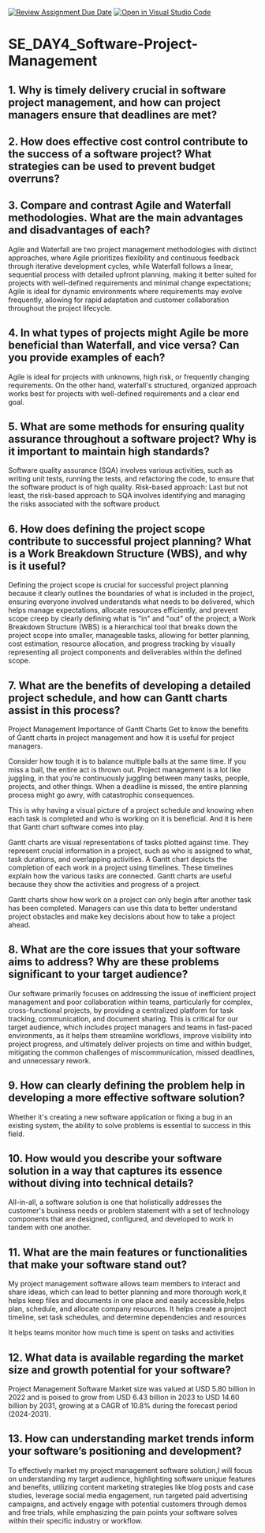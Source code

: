 [![Review Assignment Due Date](https://classroom.github.com/assets/deadline-readme-button-22041afd0340ce965d47ae6ef1cefeee28c7c493a6346c4f15d667ab976d596c.svg)](https://classroom.github.com/a/9pw6JKcu)
[![Open in Visual Studio Code](https://classroom.github.com/assets/open-in-vscode-2e0aaae1b6195c2367325f4f02e2d04e9abb55f0b24a779b69b11b9e10269abc.svg)](https://classroom.github.com/online_ide?assignment_repo_id=16169169&assignment_repo_type=AssignmentRepo)
# SE_DAY4_Software-Project-Management
## 1. Why is timely delivery crucial in software project management, and how can project managers ensure that deadlines are met?
## 2. How does effective cost control contribute to the success of a software project? What strategies can be used to prevent budget overruns?
## 3. Compare and contrast Agile and Waterfall methodologies. What are the main advantages and disadvantages of each?
Agile and Waterfall are two project management methodologies with distinct approaches, where Agile prioritizes flexibility and continuous feedback through iterative development cycles, while Waterfall follows a linear, sequential process with detailed upfront planning, making it better suited for projects with well-defined requirements and minimal change expectations; Agile is ideal for dynamic environments where requirements may evolve frequently, allowing for rapid adaptation and customer collaboration throughout the project lifecycle. 


## 4. In what types of projects might Agile be more beneficial than Waterfall, and vice versa? Can you provide examples of each?
Agile is ideal for projects with unknowns, high risk, or frequently changing requirements. On the other hand, waterfall's structured, organized approach works best for projects with well-defined requirements and a clear end goal.


## 5. What are some methods for ensuring quality assurance throughout a software project? Why is it important to maintain high standards?
Software quality assurance (SQA) involves various activities, such as writing unit tests, running the tests, and refactoring the code, to ensure that the software product is of high quality. Risk-based approach: Last but not least, the risk-based approach to SQA involves identifying and managing the risks associated with the software product.

## 6. How does defining the project scope contribute to successful project planning? What is a Work Breakdown Structure (WBS), and why is it useful?

Defining the project scope is crucial for successful project planning because it clearly outlines the boundaries of what is included in the project, ensuring everyone involved understands what needs to be delivered, which helps manage expectations, allocate resources efficiently, and prevent scope creep by clearly defining what is "in" and "out" of the project; a Work Breakdown Structure (WBS) is a hierarchical tool that breaks down the project scope into smaller, manageable tasks, allowing for better planning, cost estimation, resource allocation, and progress tracking by visually representing all project components and deliverables within the defined scope. 


## 7. What are the benefits of developing a detailed project schedule, and how can Gantt charts assist in this process?

Project Management
Importance of Gantt Charts
Get to know the benefits of Gantt charts in project management and how it is useful for project managers.

Consider how tough it is to balance multiple balls at the same time. If you miss a ball, the entire act is thrown out. Project management is a lot like juggling, in that you're continuously juggling between many tasks, people, projects, and other things. When a deadline is missed, the entire planning process might go awry, with catastrophic consequences.

This is why having a visual picture of a project schedule and knowing when each task is completed and who is working on it is beneficial. And it is here that Gantt chart software comes into play.

Gantt charts are visual representations of tasks plotted against time. They represent crucial information in a project, such as who is assigned to what, task durations, and overlapping activities. A Gantt chart depicts the completion of each work in a project using timelines. These timelines explain how the various tasks are connected. Gantt charts are useful because they show the activities and progress of a project.

Gantt charts show how work on a project can only begin after another task has been completed. Managers can use this data to better understand project obstacles and make key decisions about how to take a project ahead.
## 8. What are the core issues that your software aims to address? Why are these problems significant to your target audience?

Our software primarily focuses on addressing the issue of inefficient project management and poor collaboration within teams, particularly for complex, cross-functional projects, by providing a centralized platform for task tracking, communication, and document sharing. This is critical for our target audience, which includes project managers and teams in fast-paced environments, as it helps them streamline workflows, improve visibility into project progress, and ultimately deliver projects on time and within budget, mitigating the common challenges of miscommunication, missed deadlines, and unnecessary rework. 

## 9. How can clearly defining the problem help in developing a more effective software solution?

Whether it's creating a new software application or fixing a bug in an existing system, the ability to solve problems is essential to success in this field.

## 10. How would you describe your software solution in a way that captures its essence without diving into technical details?

All-in-all, a software solution is one that holistically addresses the customer's business needs or problem statement with a set of technology components that are designed, configured, and developed to work in tandem with one another.

## 11. What are the main features or functionalities that make your software stand out?
My project management software allows team members to interact and share ideas, which can lead to better planning and more thorough work,it helps keep files and documents in one place and easily accessible,helps plan, schedule, and allocate company resources. It helps create a project timeline, set task schedules, and determine dependencies and resources 
 
It helps teams monitor how much time is spent on tasks and activities 

## 12. What data is available regarding the market size and growth potential for your software?

Project Management Software Market size was valued at USD 5.80 billion in 2022 and is poised to grow from USD 6.43 billion in 2023 to USD 14.60 billion by 2031, growing at a CAGR of 10.8% during the forecast period (2024-2031).

## 13. How can understanding market trends inform your software’s positioning and development?
To effectively market my project management software solution,I will focus on understanding my target audience, highlighting software unique features and benefits, utilizing content marketing strategies like blog posts and case studies, leverage social media engagement, run targeted paid advertising campaigns, and actively engage with potential customers through demos and free trials, while emphasizing the pain points your software solves within their specific industry or workflow. 


